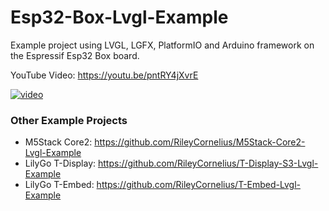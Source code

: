 # Esp32-Box-Lvgl-Example
Example project using LVGL, LGFX, PlatformIO and Arduino framework on the Espressif Esp32 Box board.

YouTube Video: https://youtu.be/pntRY4jXvrE

[![video](https://i.imgur.com/bSeJPyV.png)](https://youtu.be/pntRY4jXvrE)

### Other Example Projects
- M5Stack Core2: https://github.com/RileyCornelius/M5Stack-Core2-Lvgl-Example
- LilyGo T-Display: https://github.com/RileyCornelius/T-Display-S3-Lvgl-Example
- LilyGo T-Embed: https://github.com/RileyCornelius/T-Embed-Lvgl-Example
